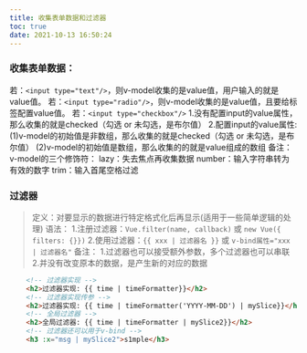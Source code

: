 ```yaml
---
title: 收集表单数据和过滤器
toc: true
date: 2021-10-13 16:50:24
---
```


### 收集表单数据：
  若：`<input type="text"/>`，则v-model收集的是value值，用户输入的就是value值。
  若：`<input type="radio"/>`，则v-model收集的是value值，且要给标签配置value值。
  若：`<input type="checkbox"/>`
    1.没有配置input的value属性，那么收集的就是checked（勾选 or 未勾选，是布尔值）
    2.配置input的value属性:
      (1)v-model的初始值是非数组，那么收集的就是checked（勾选 or 未勾选，是布尔值）
      (2)v-model的初始值是数组，那么收集的的就是value组成的数组
  备注：v-model的三个修饰符：
    lazy：失去焦点再收集数据
    number：输入字符串转为有效的数字
    trim：输入首尾空格过滤

### 过滤器
>定义：对要显示的数据进行特定格式化后再显示(适用于一些简单逻辑的处理)
语法：
  1.注册过滤器：`Vue.filter(name, callback)` 或 `new Vue({ filters: {}})`
  2.使用过滤器：`{{ xxx | 过滤器名 }}` 或 `v-bind属性="xxx | 过滤器名"`
备注：
  1.过滤器也可以接受额外参数，多个过滤器也可以串联
  2.并没有改变原本的数据，是产生新的对应的数据
```html
    <!-- 过滤器实现 -->
    <h2>过滤器实现: {{ time | timeFormatter}}</h2>
    <!-- 过滤器实现传参 -->
    <h2>过滤器实现: {{ time | timeFormatter('YYYY-MM-DD') | mySlice}}</h2>
    <!-- 全局过滤器 -->
    <h2>全局过滤器: {{ time | timeFormatter | mySlice2}}</h2>
    <!-- 过滤器还可以用于v-bind -->
    <h3 :x="msg | mySlice2">s1mple</h3>
```